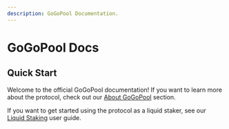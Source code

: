 ```yaml
---
description: GoGoPool Documentation.
---
```


# GoGoPool Docs

## Quick Start

Welcome to the official GoGoPool documentation! If you want to learn more about the protocol, check out our [About GoGoPool](./) section.

If you want to get started using the protocol as a liquid staker, see our [Liquid Staking](readme/staking-with-gogopool/liquid-staking.md) user guide.

